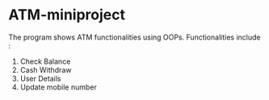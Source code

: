 # ATM-miniproject

The program shows ATM functionalities using OOPs.
Functionalities include :
1. Check Balance
2. Cash Withdraw
3. User Details
4. Update mobile number

